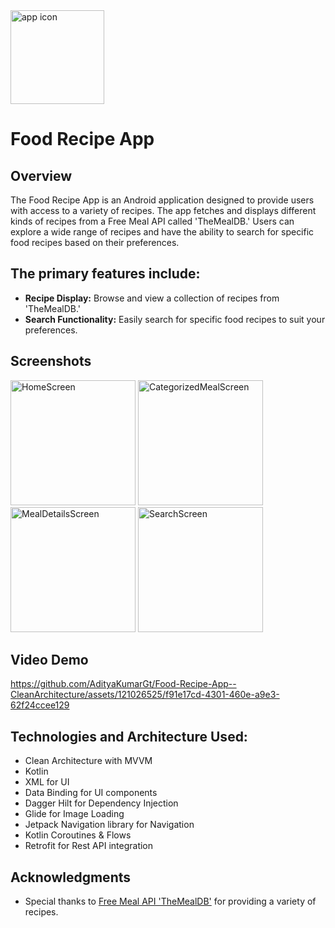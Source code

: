 <img src="https://github.com/AdityaKumarGt/Food-Recipe-App--CleanArchitecture/assets/121026525/5a3fc97d-43f9-4648-aa7f-039a280fc443" alt="app icon" width="150"> 

# Food Recipe App 

## Overview 
The Food Recipe App is an Android application designed to provide users with access to a variety of recipes. The app fetches and displays different kinds of recipes from a Free Meal API called 'TheMealDB.' Users can explore a wide range of recipes and have the ability to search for specific food recipes based on their preferences. 

## The primary features include:
- **Recipe Display:** Browse and view a collection of recipes from 'TheMealDB.'
- **Search Functionality:** Easily search for specific food recipes to suit your preferences.

## Screenshots
<img src="https://github.com/AdityaKumarGt/Food-Recipe-App--CleanArchitecture/assets/121026525/3cc64e7c-7142-4dd0-9b74-7cb179af4c82" alt="HomeScreen" width="200">
<img src="https://github.com/AdityaKumarGt/Food-Recipe-App--CleanArchitecture/assets/121026525/0a77876c-d8ba-4101-942e-2982964253f7" alt="CategorizedMealScreen" width="200">
<img src="https://github.com/AdityaKumarGt/Food-Recipe-App--CleanArchitecture/assets/121026525/273f5ba2-6a27-4941-a9b5-eafaded9e02f" alt="MealDetailsScreen" width="200">
<img src="https://github.com/AdityaKumarGt/Food-Recipe-App--CleanArchitecture/assets/121026525/f515da18-bed3-4ab1-bb90-6bc4fb500abd" alt="SearchScreen" width="200">


## Video Demo
https://github.com/AdityaKumarGt/Food-Recipe-App--CleanArchitecture/assets/121026525/f91e17cd-4301-460e-a9e3-62f24ccee129









## Technologies and Architecture Used:

- Clean Architecture with MVVM
- Kotlin
- XML for UI
- Data Binding for UI components
- Dagger Hilt for Dependency Injection
- Glide for Image Loading
- Jetpack Navigation library for Navigation
- Kotlin Coroutines & Flows
- Retrofit for Rest API integration


## Acknowledgments
- Special thanks to [Free Meal API 'TheMealDB'](https://unsplash.com/developers](https://www.themealdb.com/api.php)) for providing a variety of recipes.




